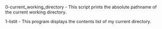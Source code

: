0-current_working_directory - This script prints the absolute pathname of the current working directory.

1-listit - This program displays the contents list of my current directory.

